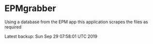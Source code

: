 # EPMgrabber
Using a database from the EPM app this application scrapes the files as required


Latest backup: Sun Sep 29 07:58:01 UTC 2019
